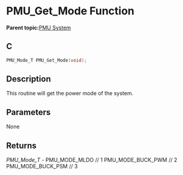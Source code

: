 # PMU\_Get\_Mode Function

**Parent topic:**[PMU System](GUID-4F3FCED2-8D39-4756-838A-1248B8A619A4.md)

## C

```c
PMU_Mode_T PMU_Get_Mode(void);
```

## Description

This routine will get the power mode of the system.

## Parameters

None

## Returns

*PMU\_Mode\_T* - PMU\_MODE\_MLDO // 1 PMU\_MODE\_BUCK\_PWM // 2 PMU\_MODE\_BUCK\_PSM // 3

